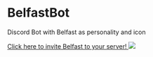 # BelfastBot
Discord Bot with Belfast as personality and icon

[Click here to invite Belfast to your server! <img src="https://discordapp.com/assets/e4923594e694a21542a489471ecffa50.svg">](https://discordapp.com/api/oauth2/authorize?client_id=662986656885768212&permissions=8&scope=bot)
